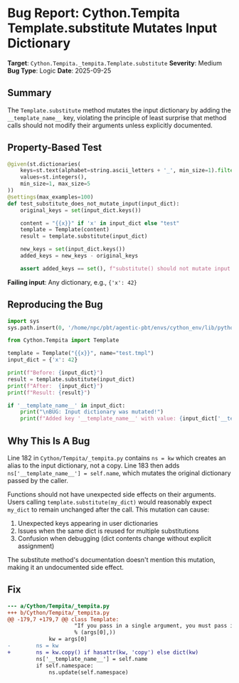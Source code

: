 # Bug Report: Cython.Tempita Template.substitute Mutates Input Dictionary

**Target**: `Cython.Tempita._tempita.Template.substitute`
**Severity**: Medium
**Bug Type**: Logic
**Date**: 2025-09-25

## Summary

The `Template.substitute` method mutates the input dictionary by adding the `__template_name__` key, violating the principle of least surprise that method calls should not modify their arguments unless explicitly documented.

## Property-Based Test

```python
@given(st.dictionaries(
    keys=st.text(alphabet=string.ascii_letters + '_', min_size=1).filter(str.isidentifier),
    values=st.integers(),
    min_size=1, max_size=5
))
@settings(max_examples=100)
def test_substitute_does_not_mutate_input(input_dict):
    original_keys = set(input_dict.keys())

    content = "{{x}}" if 'x' in input_dict else "test"
    template = Template(content)
    result = template.substitute(input_dict)

    new_keys = set(input_dict.keys())
    added_keys = new_keys - original_keys

    assert added_keys == set(), f"substitute() should not mutate input dict"
```

**Failing input**: Any dictionary, e.g., `{'x': 42}`

## Reproducing the Bug

```python
import sys
sys.path.insert(0, '/home/npc/pbt/agentic-pbt/envs/cython_env/lib/python3.13/site-packages')

from Cython.Tempita import Template

template = Template("{{x}}", name="test.tmpl")
input_dict = {'x': 42}

print(f"Before: {input_dict}")
result = template.substitute(input_dict)
print(f"After:  {input_dict}")
print(f"Result: {result}")

if '__template_name__' in input_dict:
    print("\nBUG: Input dictionary was mutated!")
    print(f"Added key '__template_name__' with value: {input_dict['__template_name__']}")
```

## Why This Is A Bug

Line 182 in `Cython/Tempita/_tempita.py` contains `ns = kw` which creates an alias to the input dictionary, not a copy. Line 183 then adds `ns['__template_name__'] = self.name`, which mutates the original dictionary passed by the caller.

Functions should not have unexpected side effects on their arguments. Users calling `template.substitute(my_dict)` would reasonably expect `my_dict` to remain unchanged after the call. This mutation can cause:

1. Unexpected keys appearing in user dictionaries
2. Issues when the same dict is reused for multiple substitutions
3. Confusion when debugging (dict contents change without explicit assignment)

The substitute method's documentation doesn't mention this mutation, making it an undocumented side effect.

## Fix

```diff
--- a/Cython/Tempita/_tempita.py
+++ b/Cython/Tempita/_tempita.py
@@ -179,7 +179,7 @@ class Template:
                     "If you pass in a single argument, you must pass in a dictionary-like object (with a .items() method); you gave %r"
                     % (args[0],))
             kw = args[0]
-        ns = kw
+        ns = kw.copy() if hasattr(kw, 'copy') else dict(kw)
         ns['__template_name__'] = self.name
         if self.namespace:
             ns.update(self.namespace)
```